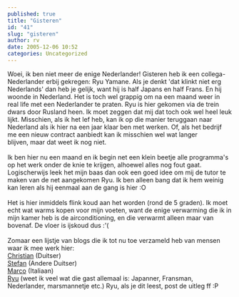 ```yaml
---
published: true
title: "Gisteren"
id: "41"
slug: "gisteren"
author: rv
date: 2005-12-06 10:52
categories: Uncategorized
---
```

Woei, ik ben niet meer de enige Nederlander! Gisteren heb ik een collega-Nederlander erbij gekregen: Ryu Yamane. Als je denkt 'dat klinkt niet erg Nederlands' dan heb je gelijk, want hij is half Japans en half Frans. En hij woonde in Nederland. Het is toch wel grappig om na een maand weer in real life met een Nederlander te praten. Ryu is hier gekomen via de trein dwars door Rusland heen. Ik moet zeggen dat mij dat toch ook wel heel leuk lijkt. Misschien, als ik het lef heb, kan ik op die manier teruggaan naar Nederland als ik hier na een jaar klaar ben met werken. Of, als het bedrijf me een nieuw contract aanbiedt kan ik misschien wel wat langer<br />blijven, maar dat weet ik nog niet.<br /><br />Ik ben hier nu een maand en ik begin net een klein beetje alle programma's op het werk onder de knie te krijgen, alhoewel alles nog fout gaat. Logischerwijs leek het mijn baas dan ook een goed idee om mij de tutor te maken van de net aangekomen Ryu. Ik ben alleen bang dat ik hem weinig kan leren als hij eenmaal aan de gang is hier :O<br /><br />Het is hier inmiddels flink koud aan het worden (rond de 5 graden). Ik moet echt wat warms kopen voor mijn voeten, want de enige verwarming die ik in mijn kamer heb is de airconditioning, en die verwarmt alleen maar van bovenaf. De vloer is ijskoud dus :'(<br /><br />Zomaar een lijstje van blogs die ik tot nu toe verzameld heb van mensen waar ik mee werk hier:<br /><a href="http://naru-hodo.blogspot.com/">Christian</a> (Duitser)<br /><a href="http://shiratami.blogspot.com/">Stefan</a> (Andere Duitser)<br /><a href="http://www.visez.co.uk/">Marco</a> (Italiaan)<br /><a href="http://funkyliou.blogspot.com/">Ryu</a> (weet ik veel wat die gast allemaal is: Japanner, Fransman, Nederlander, marsmannetje etc.) Ryu, als je dit leest, post de uitleg ff :P